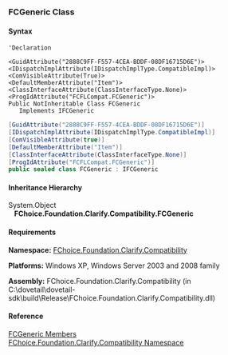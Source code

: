﻿### FCGeneric Class

#### Syntax

```vbnet
'Declaration

<GuidAttribute("2888C9FF-F557-4CEA-BDDF-08DF16715D6E")>
<IDispatchImplAttribute(IDispatchImplType.CompatibleImpl)>
<ComVisibleAttribute(True)>
<DefaultMemberAttribute("Item")>
<ClassInterfaceAttribute(ClassInterfaceType.None)>
<ProgIdAttribute("FCFLCompat.FCGeneric")>
Public NotInheritable Class FCGeneric 
   Implements IFCGeneric 
```

```csharp
[GuidAttribute("2888C9FF-F557-4CEA-BDDF-08DF16715D6E")]
[IDispatchImplAttribute(IDispatchImplType.CompatibleImpl)]
[ComVisibleAttribute(true)]
[DefaultMemberAttribute("Item")]
[ClassInterfaceAttribute(ClassInterfaceType.None)]
[ProgIdAttribute("FCFLCompat.FCGeneric")]
public sealed class FCGeneric : IFCGeneric  
```

#### Inheritance Hierarchy

System.Object  
   **FChoice.Foundation.Clarify.Compatibility.FCGeneric**  

#### Requirements

**Namespace:** [FChoice.Foundation.Clarify.Compatibility](FChoice.Foundation.Clarify.Compatibility~FChoice.Foundation.Clarify.Compatibility_namespace.md)

**Platforms:** Windows XP, Windows Server 2003 and 2008 family

**Assembly:** FChoice.Foundation.Clarify.Compatibility (in C:\\dovetail\\dovetail-sdk\\build\\Release\\FChoice.Foundation.Clarify.Compatibility.dll)

#### Reference

[FCGeneric Members](FChoice.Foundation.Clarify.Compatibility~FChoice.Foundation.Clarify.Compatibility.FCGeneric_members.md)  
[FChoice.Foundation.Clarify.Compatibility Namespace](FChoice.Foundation.Clarify.Compatibility~FChoice.Foundation.Clarify.Compatibility_namespace.md)